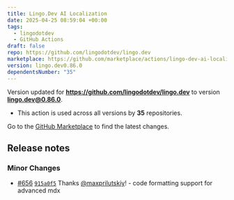 ```yaml
---
title: Lingo.Dev AI Localization
date: 2025-04-25 08:59:04 +00:00
tags:
  - lingodotdev
  - GitHub Actions
draft: false
repo: https://github.com/lingodotdev/lingo.dev
marketplace: https://github.com/marketplace/actions/lingo-dev-ai-localization
version: lingo.dev0.86.0
dependentsNumber: "35"
---
```



Version updated for **https://github.com/lingodotdev/lingo.dev** to version **lingo.dev@0.86.0**.
- This action is used across all versions by **35** repositories.

Go to the [GitHub Marketplace](https://github.com/marketplace/actions/lingo-dev-ai-localization) to find the latest changes.

## Release notes

### Minor Changes

-   [#656](https://github.com/lingodotdev/lingo.dev/pull/656) [`915a0f5`](https://github.com/lingodotdev/lingo.dev/commit/915a0f5d8b74996f2b26dd01ac9c431c85a95d85) Thanks [@maxprilutskiy](https://github.com/maxprilutskiy)! - code formatting support for advanced mdx

